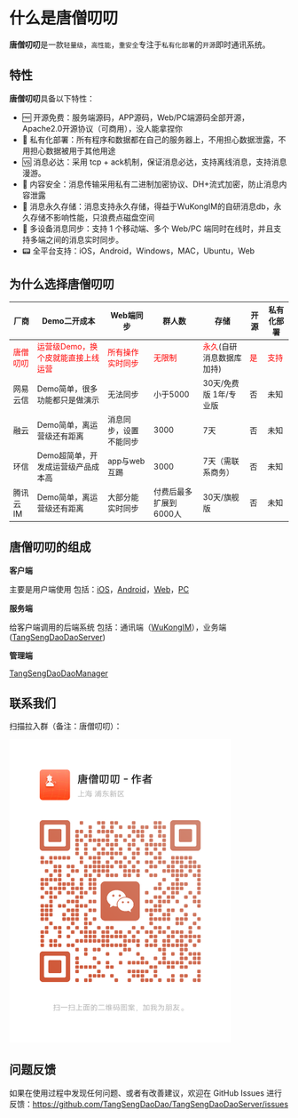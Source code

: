 # 什么是唐僧叨叨

**唐僧叨叨**是一款`轻量级`，`高性能`，`重安全`专注于`私有化部署`的`开源`即时通讯系统。

## 特性

**唐僧叨叨**具备以下特性：

- 🆓 开源免费：服务端源码，APP源码，Web/PC端源码全部开源，Apache2.0开源协议（可商用），没人能拿捏你
- 🔏 私有化部署：所有程序和数据都在自己的服务器上，不用担心数据泄露，不用担心数据被用于其他用途
- 🆚 消息必达：采用 tcp + ack机制，保证消息必达，支持离线消息，支持消息漫游。
- 🔐 内容安全：消息传输采用私有二进制加密协议、DH+流式加密，防止消息内容泄露
- 💽 消息永久存储：消息支持永久存储，得益于WuKongIM的自研消息db，永久存储不影响性能，只浪费点磁盘空间
- 📱 多设备消息同步：支持 1 个移动端、多个 Web/PC 端同时在线时，并且支持多端之间的消息实时同步。
- 📟 全平台支持：iOS，Android，Windows，MAC，Ubuntu，Web


## 为什么选择唐僧叨叨


厂商 | Demo二开成本 | Web端同步 | 群人数 | 存储 | 开源 | 私有化部署
---|--- |--- |--- |---  |--- |--- 
<label style="color:red">唐僧叨叨</label> | <label style="color:red">运营级Demo，换个皮就能直接上线运营</label> | <label style="color:red">所有操作实时同步 </label> | <label style="color:red">无限制</label>  | <label style="color:red">永久</label>(自研消息数据库加持) | <label style="color:red">是 </label> | <label style="color:red">支持 </label> 
网易云信  | Demo简单，很多功能都只是做演示 | 无法同步 | 小于5000  | 30天/免费版 1年/专业版 | 否 | 未知
融云  | Demo简单，离运营级还有距离 | 消息同步，设置不能同步 | 3000 | 7天 | 否 | 未知
环信  | Demo超简单，开发成运营级产品成本高 | app与web互踢  | 3000 | 7天（需联系商务） | 否 | 未知
腾讯云IM | Demo简单，离运营级还有距离  | 大部分能实时同步 | 付费后最多扩展到6000人 | 30天/旗舰版 | 否 | 未知



## 唐僧叨叨的组成


**客户端**

主要是用户端使用 包括：[iOS](https://github.com/TangSengDaoDao/TangSengDaoDaoiOS)，[Android](https://github.com/TangSengDaoDao/TangSengDaoDaoAndroid)，[Web](https://github.com/TangSengDaoDao/TangSengDaoDaoWeb)，[PC](https://github.com/TangSengDaoDao/TangSengDaoDaoWeb)

**服务端**

给客户端调用的后端系统 包括：通讯端（[WuKongIM](https://github.com/WuKongIM/WuKongIM)），业务端([TangSengDaoDaoServer](https://github.com/TangSengDaoDao/TangSengDaoDaoServer))

**管理端**

[TangSengDaoDaoManager](https://github.com/TangSengDaoDao/TangSengDaoDaoManager)


<!-- **全场景模拟平台**

研发中... -->


## 联系我们

扫描拉入群（备注：唐僧叨叨）：

<img src="./tsdaodaowechat.jpg" style="width:400px">

## 问题反馈

如果在使用过程中发现任何问题、或者有改善建议，欢迎在 GitHub Issues 进行反馈：https://github.com/TangSengDaoDao/TangSengDaoDaoServer/issues
